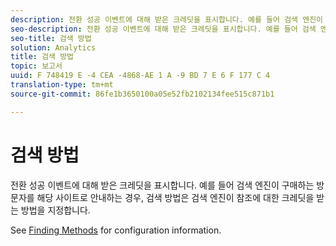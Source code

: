 ```yaml
---
description: 전환 성공 이벤트에 대해 받은 크레딧을 표시합니다. 예를 들어 검색 엔진이 구매하는 방문자를 해당 사이트로 안내하는 경우, 검색 방법은 검색 엔진이 참조에 대한 크레딧을 받는 방법을 지정합니다.
seo-description: 전환 성공 이벤트에 대해 받은 크레딧을 표시합니다. 예를 들어 검색 엔진이 구매하는 방문자를 해당 사이트로 안내하는 경우, 검색 방법은 검색 엔진이 참조에 대한 크레딧을 받는 방법을 지정합니다.
seo-title: 검색 방법
solution: Analytics
title: 검색 방법
topic: 보고서
uuid: F 748419 E -4 CEA -4868-AE 1 A -9 BD 7 E 6 F 177 C 4
translation-type: tm+mt
source-git-commit: 86fe1b3650100a05e52fb2102134fee515c871b1

---
```



# 검색 방법

전환 성공 이벤트에 대해 받은 크레딧을 표시합니다. 예를 들어 검색 엔진이 구매하는 방문자를 해당 사이트로 안내하는 경우, 검색 방법은 검색 엔진이 참조에 대한 크레딧을 받는 방법을 지정합니다.

See [Finding Methods](/help/admin/admin/finding-methods.md) for configuration information.
